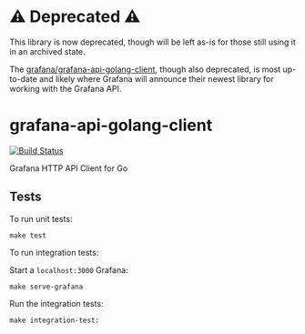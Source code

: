 # ⚠️ Deprecated ⚠️

This library is now deprecated, though will be left as-is for those still using it in an archived state.

The [grafana/grafana-api-golang-client](https://github.com/grafana/grafana-api-golang-client), though also deprecated, is most up-to-date and likely where Grafana will announce their newest library for working with the Grafana API.


# grafana-api-golang-client

[![Build Status](https://cloud.drone.io/api/badges/nytm/go-grafana-api/status.svg)](https://cloud.drone.io/nytm/go-grafana-api)

Grafana HTTP API Client for Go

## Tests

To run unit tests:

```
make test
```

To run integration tests:

Start a `localhost:3000` Grafana:

```
make serve-grafana
```

Run the integration tests:

```
make integration-test:
```
